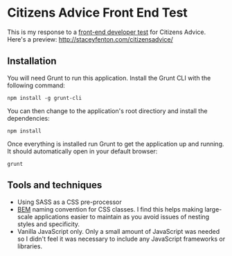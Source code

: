 # Citizens Advice Front End Test

This is my response to a [front-end developer test](https://github.com/citizensadvice/frontend-test) for Citizens Advice. Here's a preview: http://staceyfenton.com/citizensadvice/

## Installation

You will need Grunt to run this application. Install the Grunt CLI with the following command:
```
npm install -g grunt-cli
```

You can then change to the application's root directiory and install the dependencies:
```
npm install
```

Once everything is installed run Grunt to get the application up and running. It should automatically open in your default browser:
```
grunt
```

## Tools and techniques
* Using SASS as a CSS pre-processor 
* [BEM](http://getbem.com/introduction/) naming convention for CSS classes. I find this helps making large-scale applications easier to maintain as you avoid issues of nesting styles and specificity. 
* Vanilla JavaScript only. Only a small amount of JavaScript was needed so I didn't feel it was necessary to include any JavaScript frameworks or libraries. 